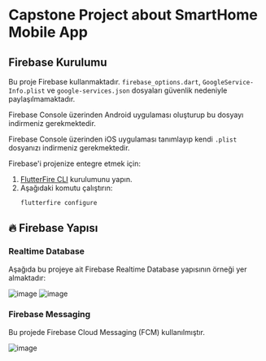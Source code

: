 # Capstone Project about SmartHome Mobile App


## Firebase Kurulumu

Bu proje Firebase kullanmaktadır. `firebase_options.dart`, `GoogleService-Info.plist` ve `google-services.json`  dosyaları güvenlik nedeniyle paylaşılmamaktadır.

Firebase Console üzerinden Android uygulaması oluşturup bu dosyayı indirmeniz gerekmektedir.

Firebase Console üzerinden iOS uygulaması tanımlayıp kendi `.plist` dosyanızı indirmeniz gerekmektedir.


Firebase'i projenize entegre etmek için:
1. [FlutterFire CLI](https://firebase.flutter.dev/docs/cli/) kurulumunu yapın.
2. Aşağıdaki komutu çalıştırın:
   ```bash
   flutterfire configure


## 🔥 Firebase Yapısı

### Realtime Database
Aşağıda bu projeye ait Firebase Realtime Database yapısının örneği yer almaktadır:

![image](https://github.com/user-attachments/assets/a8d77085-b416-4a9a-bd7b-60a0cf268aa7)
![image](https://github.com/user-attachments/assets/146544fd-c868-4b31-b2e6-c4bff44bc201)


### Firebase Messaging
Bu projede Firebase Cloud Messaging (FCM) kullanılmıştır.

![image](https://github.com/user-attachments/assets/55d66f54-c9c5-4234-9254-014dc7ef612a)


